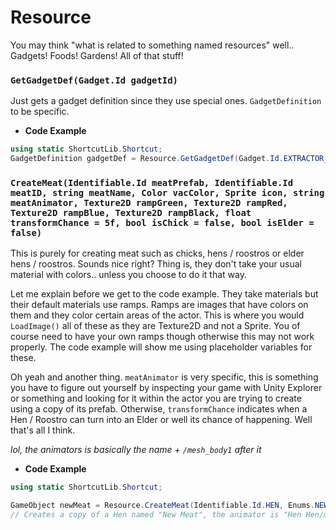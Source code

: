 # Resource

You may think "what is related to something named resources" well.. Gadgets! Foods! Gardens! All of that stuff!

### `GetGadgetDef(Gadget.Id gadgetId)`

Just gets a gadget definition since they use special ones. `GadgetDefinition` to be specific.

- **Code Example**
```cs
using static ShortcutLib.Shortcut;
GadgetDefinition gadgetDef = Resource.GetGadgetDef(Gadget.Id.EXTRACTOR_DRILL_NOVICE); // Gets the Novice Extractor Drill definition.
```

### `CreateMeat(Identifiable.Id meatPrefab, Identifiable.Id meatID, string meatName, Color vacColor, Sprite icon, string meatAnimator, Texture2D rampGreen, Texture2D rampRed, Texture2D rampBlue, Texture2D rampBlack, float transformChance = 5f, bool isChick = false, bool isElder = false)`

This is purely for creating meat such as chicks, hens / roostros or elder hens / roostros. Sounds nice right? Thing is, they don't take your usual material with colors.. unless you choose to do it that way.

Let me explain before we get to the code example. They take materials but their default materials use ramps. Ramps are images that have colors on them and they color certain areas of the actor. This is where you would `LoadImage()` all of these as they are Texture2D and not a Sprite. You of course need to have your own ramps though otherwise this may not work properly. The code example will show me using placeholder variables for these.

Oh yeah and another thing. `meatAnimator` is very specific, this is something you have to figure out yourself by inspecting your game with Unity Explorer or something and looking for it within the actor you are trying to create using a copy of its prefab. Otherwise, `transformChance` indicates when a Hen / Roostro can turn into an Elder or well its chance of happening. Well that's all I think.

*lol, the animators is basically the name + `/mesh_body1` after it*

- **Code Example**
```cs
using static ShortcutLib.Shortcut;

GameObject newMeat = Resource.CreateMeat(Identifiable.Id.HEN, Enums.NEW_MEAT, "New Meat", Color.gray, whatever_icon, "Hen Hen/mesh_body1", greenRamp, redRamp, blueRamp, blackRamp);
// Creates a copy of a Hen named "New Meat", the animator is "Hen Hen/mesh_body1"
```

